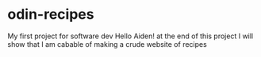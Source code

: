 # odin-recipes

My first project for software dev
Hello Aiden!
at the end of this project I will show that I am cabable of making a crude website of recipes
